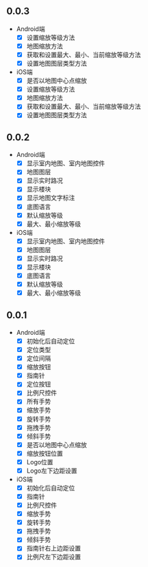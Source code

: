 ## 0.0.3

- Android端
  - [x] 设置缩放等级方法
  - [x] 地图缩放方法
  - [x] 获取和设置最大、最小、当前缩放等级方法
  - [x] 设置地图图层类型方法

- iOS端
  - [x] 是否以地图中心点缩放
  - [x] 设置缩放等级方法
  - [x] 地图缩放方法
  - [x] 获取和设置最大、最小、当前缩放等级方法
  - [x] 设置地图图层类型方法

## 0.0.2

- Android端
  - [x] 显示室内地图、室内地图控件
  - [x] 地图图层
  - [x] 显示实时路况
  - [x] 显示楼块
  - [x] 显示地图文字标注
  - [x] 底图语言
  - [x] 默认缩放等级
  - [x] 最大、最小缩放等级

- iOS端
  - [x] 显示室内地图、室内地图控件
  - [x] 地图图层
  - [x] 显示实时路况
  - [x] 显示楼块
  - [x] 底图语言
  - [x] 默认缩放等级
  - [x] 最大、最小缩放等级

## 0.0.1

- Android端
  - [x] 初始化后自动定位
  - [x] 定位类型
  - [x] 定位间隔
  - [x] 缩放按钮
  - [x] 指南针
  - [x] 定位按钮
  - [x] 比例尺控件
  - [x] 所有手势
  - [x] 缩放手势
  - [x] 旋转手势
  - [x] 拖拽手势
  - [x] 倾斜手势
  - [x] 是否以地图中心点缩放
  - [x] 缩放按钮位置
  - [x] Logo位置
  - [x] Logo左下边距设置
    
- iOS端
  - [x] 初始化后自动定位
  - [x] 指南针
  - [x] 比例尺控件
  - [x] 缩放手势
  - [x] 旋转手势
  - [x] 拖拽手势
  - [x] 倾斜手势
  - [x] 指南针右上边距设置
  - [x] 比例尺左下边距设置
